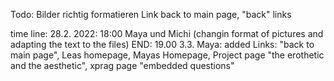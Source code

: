 Todo: Bilder richtig formatieren
Link back to main page, "back" links


time line: 
28.2. 2022: 18:00 Maya und Michi (changin format of pictures and adapting the text to the files) END: 19.00
3.3. Maya: added Links: "back to main page", Leas homepage, Mayas Homepage, Project page "the erothetic and the aesthetic", xprag page "embedded questions"

